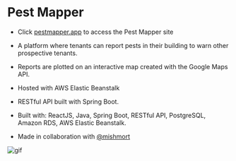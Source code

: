 # Pest Mapper

* Click [pestmapper.app](http://pestmapper.app/) to access the Pest Mapper site

* A platform where tenants can report pests in their building to warn other prospective tenants.

* Reports are plotted on an interactive map created with the Google Maps API.

* Hosted with AWS Elastic Beanstalk

* RESTful API built with Spring Boot.

* Built with: ReactJS, Java, Spring Boot, RESTful API, PostgreSQL, Amazon RDS, AWS Elastic Beanstalk.

* Made in collaboration with [@mishmort](https://github.com/mishmort)

![gif](demo3.gif)
